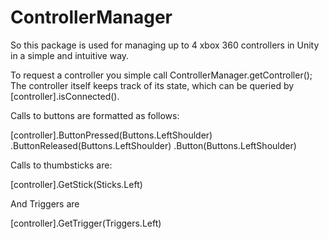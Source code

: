# ControllerManager

So this package is used for managing up to 4 xbox 360 controllers in Unity in a simple and intuitive way.

To request a controller you simple call ControllerManager.getController(); The controller itself keeps track of its state,
which can be queried by [controller].isConnected().

Calls to buttons are formatted as follows:

[controller].ButtonPressed(Buttons.LeftShoulder)
            .ButtonReleased(Buttons.LeftShoulder)
            .Button(Buttons.LeftShoulder)
            
             
Calls to thumbsticks are:

[controller].GetStick(Sticks.Left)

And Triggers are

[controller].GetTrigger(Triggers.Left)
